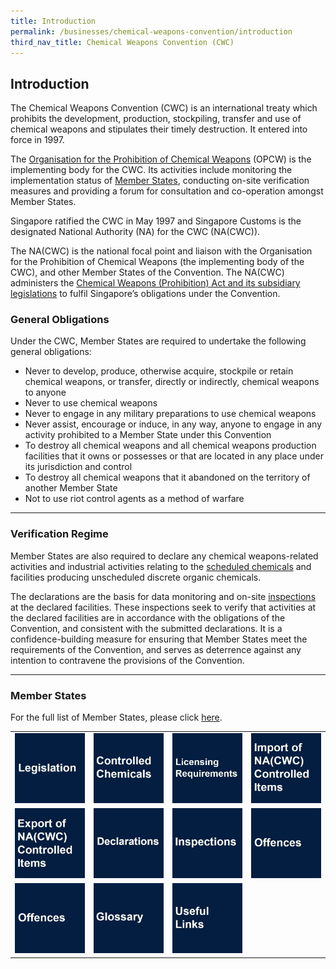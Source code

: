 ```yaml
---
title: Introduction
permalink: /businesses/chemical-weapons-convention/introduction
third_nav_title: Chemical Weapons Convention (CWC)
---
```


## **Introduction** 
The Chemical Weapons Convention (CWC) is an international treaty which prohibits the development, production, stockpiling, transfer and use of chemical weapons and stipulates their timely destruction. It entered into force in 1997.

The  [Organisation for the Prohibition of Chemical Weapons](http://www.opcw.org/)  (OPCW) is the implementing body for the CWC. Its activities include monitoring the implementation status of  [Member States](http://www.opcw.org/html/db/members_ratifyer.html), conducting on-site verification measures and providing a forum for consultation and co-operation amongst Member States.

Singapore ratified the CWC in May 1997 and Singapore Customs is the designated National Authority (NA) for the CWC (NA(CWC)).

The NA(CWC) is the national focal point and liaison with the Organisation for the Prohibition of Chemical Weapons (the implementing body of the CWC), and other Member States of the Convention. The NA(CWC) administers the  [Chemical Weapons (Prohibition) Act and its subsidiary legislations](/businesses/compliance/overview)  to fulfil Singapore’s obligations under the Convention.

### General Obligations

Under the CWC, Member States are required to undertake the following general obligations:

-   Never to develop, produce, otherwise acquire, stockpile or retain chemical weapons, or transfer, directly or indirectly, chemical weapons to anyone
-   Never to use chemical weapons
-   Never to engage in any military preparations to use chemical weapons
-   Never assist, encourage or induce, in any way, anyone to engage in any activity prohibited to a Member State under this Convention
-   To destroy all chemical weapons and all chemical weapons production facilities that it owns or possesses or that are located in any place under its jurisdiction and control
-   To destroy all chemical weapons that it abandoned on the territory of another Member State
-   Not to use riot control agents as a method of warfare

----

### Verification Regime

Member States are also required to declare any chemical weapons-related activities and industrial activities relating to the  [scheduled chemicals](/businesses/chemical-weapons-convention/controlled-chemicals)  and facilities producing unscheduled discrete organic chemicals.

The declarations are the basis for data monitoring and on-site  [inspections](/businesses/chemical-weapons-convention/inspections)  at the declared facilities. These inspections seek to verify that activities at the declared facilities are in accordance with the obligations of the Convention, and consistent with the submitted declarations. It is a confidence-building measure for ensuring that Member States meet the requirements of the Convention, and serves as deterrence against any intention to contravene the provisions of the Convention.

----

### Member States
For the full list of Member States, please click [here](http://www.opcw.org/about-opcw/member-states/).

|  |  |  |  |
|--|--|--|--|
| [![](/images/cwc1.jpg)](/businesses/chemical-weapons-convention/legislation) | [![](/images/cwc2.jpg)](/businesses/chemical-weapons-convention/controlled-chemicals) | [![](/images/cwc3.jpg)](/businesses/chemical-weapons-convention/licensing-requirements) | [![](/images/cwc4.jpg)](/businesses/chemical-weapons-convention/import-of-na-cwc-controlled-items) |
| [![](/images/cwc5.jpg)](/businesses/chemical-weapons-convention/export-of-na-cwc-controlled-items)| [![](/images/cwc6.jpg)](/businesses/chemical-weapons-convention/declarations) | [![](/images/cwc8.jpg)](/businesses/chemical-weapons-convention/inspections)| [![](/images/cwc7.jpg)](/businesses/chemical-weapons-convention/offences) |
| [![](/images/cwc7.jpg)](/businesses/chemical-weapons-convention/offences)| [![](/images/cwc10.jpg)](/businesses/chemical-weapons-convention/glossary)| [![](/images/cwc11.jpg)](/businesses/chemical-weapons-convention/useful-links)  | | |
